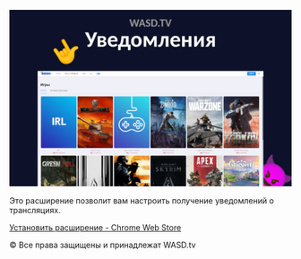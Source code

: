 <p align="center">
    <a href="https://github.com/victor-savinov/wasd-notify">
        <img src="https://github.com/victor-savinov/previews/blob/master/wasd-notify/screenshot-01.png">
    </a>
</p>

Это расширение позволит вам настроить получение уведомлений о трансляциях.

[Установить расширение - Chrome Web Store](https://chrome.google.com/webstore/detail/wasdtv-%D1%83%D0%B2%D0%B5%D0%B4%D0%BE%D0%BC%D0%BB%D0%B5%D0%BD%D0%B8%D1%8F/ipeemmihcaliedfhcomcclimhgaiiflp)

© Все права защищены и принадлежат WASD.tv

